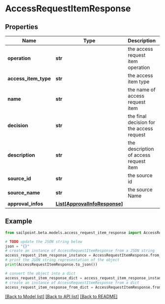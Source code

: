 # AccessRequestItemResponse


## Properties

Name | Type | Description | Notes
------------ | ------------- | ------------- | -------------
**operation** | **str** | the access request item operation | [optional] 
**access_item_type** | **str** | the access item type | [optional] 
**name** | **str** | the name of access request item | [optional] 
**decision** | **str** | the final decision for the access request | [optional] 
**description** | **str** | the description of access request item | [optional] 
**source_id** | **str** | the source id | [optional] 
**source_name** | **str** | the source Name | [optional] 
**approval_infos** | [**List[ApprovalInfoResponse]**](ApprovalInfoResponse.md) |  | [optional] 

## Example

```python
from sailpoint.beta.models.access_request_item_response import AccessRequestItemResponse

# TODO update the JSON string below
json = "{}"
# create an instance of AccessRequestItemResponse from a JSON string
access_request_item_response_instance = AccessRequestItemResponse.from_json(json)
# print the JSON string representation of the object
print(AccessRequestItemResponse.to_json())

# convert the object into a dict
access_request_item_response_dict = access_request_item_response_instance.to_dict()
# create an instance of AccessRequestItemResponse from a dict
access_request_item_response_from_dict = AccessRequestItemResponse.from_dict(access_request_item_response_dict)
```
[[Back to Model list]](../README.md#documentation-for-models) [[Back to API list]](../README.md#documentation-for-api-endpoints) [[Back to README]](../README.md)


